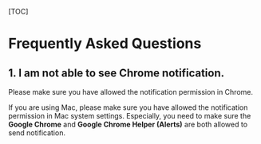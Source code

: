 [TOC]

# Frequently Asked Questions

## 1. I am not able to see Chrome notification.

Please make sure you have allowed the notification permission in Chrome.

If you are using Mac, please make sure you have allowed the notification permission in Mac system settings. Especially, you need to make sure the **Google Chrome** and **Google Chrome Helper (Alerts)** are both allowed to send notification.
